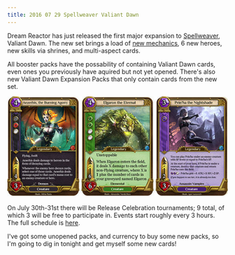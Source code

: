 ```yaml
---
title: 2016 07 29 Spellweaver Valiant Dawn
---
```


Dream Reactor has just released the first major expansion to [Spellweaver](https://spellweaver-tcg.com/), Valiant Dawn. The new set brings a load of [new mechanics](http://go.sparkpostmail1.com/f/a/0jjhaQGqN7nCZUHsJxEpaw~~/AACSLQA~/RgRZfjf6P0EIAKvNPj7RRJlXA3NwY1gEAAAAAFkGc2hhcmVkYQNuZXdgDTU0LjI0NC40OC4xNDJII1RoZSBWYWxpYW50IERhd24gRXhwYW5zaW9uIGlzIEhlcmUhQgoAAiu0m1fvHuQLUhNya2FsYWppYW5AZ21haWwuY29tCVEEAAAAAERGaHR0cHM6Ly9zcGVsbHdlYXZlci10Y2cuY29tL3ZhbGlhbnQtZGF3bi1leHBhbnNpb24tbWVjaGFuaWNzLWV4cGxhaW5lZEcCe30~), 6 new heroes, new skills via shrines, and multi-aspect cards.

All booster packs have the possability of containing Valiant Dawn cards, even ones you previously have aquired but not yet opened. There's also new Valiant Dawn Expansion Packs that only contain cards from the new set.

![Valiant Dawn Cards](/images/spellweaver/vdawn.jpg)

On July 30th-31st there will be Release Celebration tournaments; 9 total, of which 3 will be free to participate in. Events start roughly every 3 hours. The full schedule is [here](http://go.sparkpostmail1.com/f/a/-aXk0GNoMgrnvEa2yhgzQg~~/AACSLQA~/RgRZfjf6P0EIAKvNPj7RRJlXA3NwY1gEAAAAAFkGc2hhcmVkYQNuZXdgDTU0LjI0NC40OC4xNDJII1RoZSBWYWxpYW50IERhd24gRXhwYW5zaW9uIGlzIEhlcmUhQgoAAiu0m1fvHuQLUhNya2FsYWppYW5AZ21haWwuY29tCVEEAAAAAERHaHR0cHM6Ly9zcGVsbHdlYXZlci10Y2cuY29tL2V4cGFuc2lvbi1jZWxlYnJhdGlvbi1ldmVudHMtYW5kLWRpc2NvdW50cy9HAnt9).

I've got some unopened packs, and currency to buy some new packs, so I'm going to dig in tonight and get myself some new cards!
